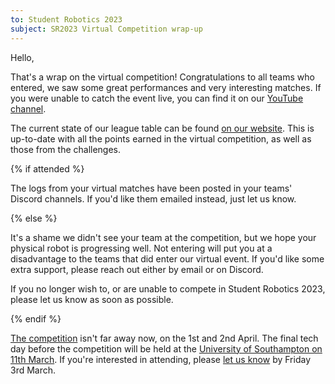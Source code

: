 ```yaml
---
to: Student Robotics 2023
subject: SR2023 Virtual Competition wrap-up
---
```


Hello,

That's a wrap on the virtual competition! Congratulations to all teams who entered, we saw some great performances and very interesting matches. If you were unable to catch the event live, you can find it on our [YouTube channel](https://www.youtube.com/watch?v=mTJGOhwmLPo).

The current state of our league table can be found [on our website](https://studentrobotics.org/comp/league). This is up-to-date with all the points earned in the virtual competition, as well as those from the challenges.

{% if attended %}

The logs from your virtual matches have been posted in your teams' Discord channels. If you'd like them emailed instead, just let us know.

{% else %}

It's a shame we didn't see your team at the competition, but we hope your physical robot is progressing well. Not entering will put you at a disadvantage to the teams that did enter our virtual event. If you'd like some extra support, please reach out either by email or on Discord.

If you no longer wish to, or are unable to compete in Student Robotics 2023, please let us know as soon as possible.

{% endif %}

[The competition](https://studentrobotics.org/events/sr2023/competition/) isn't far away now, on the 1st and 2nd April. The final tech day before the competition will be held at the [University of Southampton on 11th March](https://studentrobotics.org/events/sr2023/southampton-tech-day-march/). If you're interested in attending, please [let us know](https://forms.gle/oJ9DK8imzek7fQQb6) by Friday 3rd March.